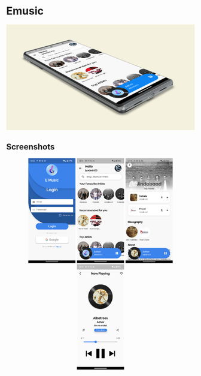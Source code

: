 # Emusic

![My Image](screenshots/main.png)

## Screenshots
<div align='center'>
<div>
<img src='/screenshots/1.png' width=25% />
<img src='/screenshots/2.png' width=25% />
<img src='/screenshots/3.png' width=25% />
<img src='/screenshots/4.png' width=25% />
</div>
</div>
